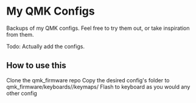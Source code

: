 # My QMK Configs
Backups of my QMK configs. Feel free to try them out, or take inspiration from them.

Todo: Actually add the configs.

## How to use this
Clone the qmk_firmware repo
Copy the desired config's folder to qmk_firmware/keyboards/<keyboard>/keymaps/
Flash to keyboard as you would any other config
  
